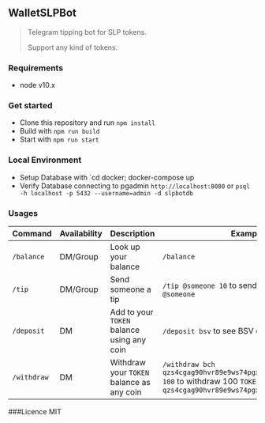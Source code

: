 ## WalletSLPBot

> Telegram tipping bot for SLP tokens.  
>
> Support any kind of tokens.

### Requirements
- node v10.x


### Get started

- Clone this repository and run `npm install`
- Build with `npm run build`
- Start with `npm run start`

### Local Environment
- Setup Database with `cd docker; docker-compose up
- Verify Database connecting to pgadmin `http://localhost:8080` or `psql -h localhost -p 5432 --username=admin -d slpbotdb`

### Usages

| Command     | Availability | Description                            | Example                                                                                                                                   |
| ----------- | ------------ | -------------------------------------- | ----------------------------------------------------------------------------------------------------------------------------------------- |
| `/balance`  | DM/Group     | Look up your balance               | `/balance`                                                                                                                                |
| `/tip`      | DM/Group     | Send someone a tip                     | `/tip @someone 10` to send 10 `TOKEN` to `@someone`                                                                                           |
| `/deposit`  | DM           | Add to your `TOKEN` balance using any coin | `/deposit bsv` to see BSV deposit instructions                                                                                            |
| `/withdraw` | DM           | Withdraw your `TOKEN` balance as any coin  | `/withdraw bch qzs4cgag90hvr89e9ws74pgx763j9u32pus3yf8n7w 100` to withdraw 100 `TOKEN` as BCH to `qzs4cgag90hvr89e9ws74pgx763j9u32pus3yf8n7w` |

###Licence
MIT
